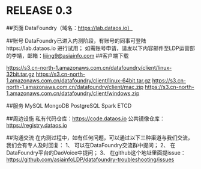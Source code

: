 # RELEASE 0.3
##页面
DataFoundry（域名：https://lab.dataos.io）
 
##账号
DataFoundry已进入内测阶段，有账号的同事可登陆https://lab.dataos.io 进行试用；
如需账号申请，请发以下内容邮件至LDP运营部的李靖，邮箱：lijing9@asiainfo.com 
##客户端下载　

https://s3.cn-north-1.amazonaws.com.cn/datafoundry/client/linux-32bit.tar.gz
https://s3.cn-north-1.amazonaws.com.cn/datafoundry/client/linux-64bit.tar.gz
https://s3.cn-north-1.amazonaws.com.cn/datafoundry/client/mac.zip
https://s3.cn-north-1.amazonaws.com.cn/datafoundry/client/windows.zip

##服务 
MySQL
MongoDB
PostgreSQL
Spark
ETCD

##周边设施
私有代码仓库：https://code.dataos.io
公共镜像仓库：https://registry.dataos.io
 
##沟通交流
在内测过程中，如有任何问题，可以通过以下三种渠道与我们交流，我们会有专人及时回复：
1、 可以在DataFoundry交流群中提问；
2、 在DataFoundry平台的DaoVoice中提问；
3、 在github这个地址里面提issue：https://github.com/asiainfoLDP/datafoundry-troubleshooting/issues
 
 

